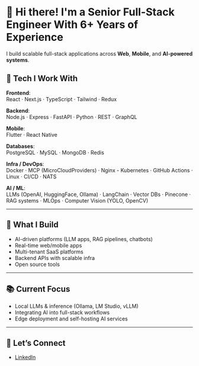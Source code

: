 # 👋 Hi there! I'm a Senior Full-Stack Engineer With 6+ Years of Experience

I build scalable full-stack applications across **Web**, **Mobile**, and **AI-powered systems**.

## 🔧 Tech I Work With

**Frontend**:  
React · Next.js · TypeScript · Tailwind · Redux

**Backend**:  
Node.js · Express · FastAPI · Python · REST · GraphQL

**Mobile**:  
Flutter · React Native

**Databases**:  
PostgreSQL · MySQL · MongoDB · Redis

**Infra / DevOps**:  
Docker · MCP (MicroCloudProviders) · Nginx - Kubernetes · GitHub Actions · Linux · CI/CD · NATS

**AI / ML**:  
LLMs (OpenAI, HuggingFace, Ollama) · LangChain · Vector DBs · Pinecone · RAG systems · MLOps · Computer Vision (YOLO, OpenCV)

---

## 🚀 What I Build
- AI-driven platforms (LLM apps, RAG pipelines, chatbots)
- Real-time web/mobile apps
- Multi-tenant SaaS platforms
- Backend APIs with scalable infra
- Open source tools

---

## 📚 Current Focus
- Local LLMs & inference (Ollama, LM Studio, vLLM)
- Integrating AI into full-stack workflows
- Edge deployment and self-hosting AI services

---

## 🤝 Let’s Connect
- [LinkedIn](https://www.linkedin.com/in/ahsanshamsuddin)
